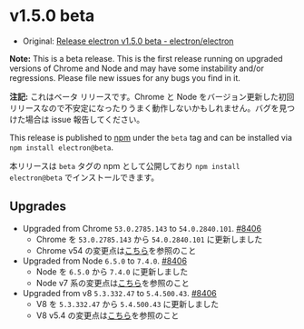 # v1.5.0 beta

* Original: [Release electron v1.5.0 beta - electron/electron](https://github.com/electron/electron/releases/tag/v1.5.0)

**Note:** This is a beta release. This is the first release running on upgraded
versions of Chrome and Node and may have some instability and/or regressions.
Please file new issues for any bugs you find in it.

**注記:** これはベータ リリースです。Chrome と Node をバージョン更新した初回リリースなので不安定になったりうまく動作しないかもしれません。バグを見つけた場合は issue 報告してください。

This release is published to [npm](https://www.npmjs.com/package/electron) under the `beta` tag and can be installed via `npm install electron@beta`.

本リリースは `beta` タグの npm として公開しており `npm install electron@beta` でインストールできます。

## Upgrades

* Upgraded from Chrome `53.0.2785.143` to `54.0.2840.101`. [#8406](https://github.com/electron/electron/pull/8406)
  * Chrome を `53.0.2785.143` から `54.0.2840.101` に更新しました
  * Chrome v54 の変更点は[こちら](https://developers.google.com/web/updates/2016/10/nic54)を参照のこと
* Upgraded from Node `6.5.0` to `7.4.0`. [#8406](https://github.com/electron/electron/pull/8406)
  * Node を `6.5.0` から `7.4.0` に更新しました
  * Node v7 系の変更点は[こちら](https://github.com/nodejs/node/blob/master/doc/changelogs/CHANGELOG_V7.md)を参照のこと
* Upgraded from v8 `5.3.332.47` to `5.4.500.43`. [#8406](https://github.com/electron/electron/pull/8406)
  * V8 を `5.3.332.47` から `5.4.500.43` に更新しました
  * V8 v5.4 の変更点は[こちら](http://v8project.blogspot.jp/2016/09/v8-release-54.html)を参照のこと
